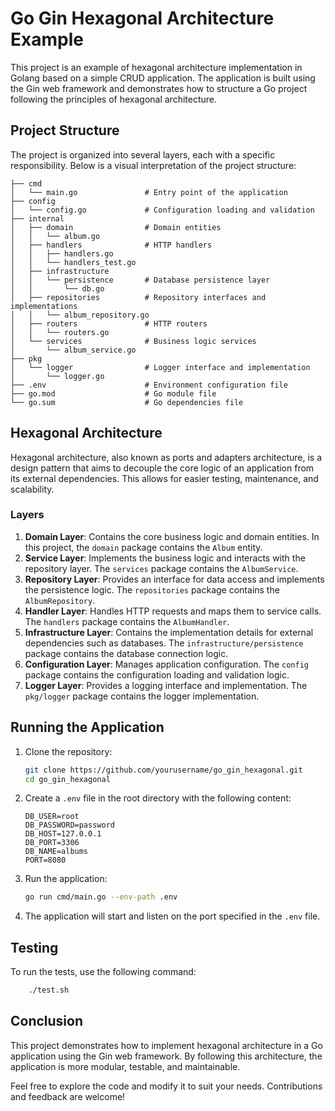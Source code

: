 # Go Gin Hexagonal Architecture Example

This project is an example of hexagonal architecture implementation in Golang based on a simple CRUD application. The application is built using the Gin web framework and demonstrates how to structure a Go project following the principles of hexagonal architecture.

## Project Structure

The project is organized into several layers, each with a specific responsibility. Below is a visual interpretation of the project structure:

```
├── cmd
│   └── main.go               # Entry point of the application
├── config
│   └── config.go             # Configuration loading and validation
├── internal
│   ├── domain                # Domain entities
│   │   └── album.go
│   ├── handlers              # HTTP handlers
│   │   ├── handlers.go
│   │   └── handlers_test.go
│   ├── infrastructure
│   │   └── persistence       # Database persistence layer
│   │       └── db.go
│   ├── repositories          # Repository interfaces and implementations
│   │   └── album_repository.go
│   ├── routers               # HTTP routers
│   │   └── routers.go
│   └── services              # Business logic services
│       └── album_service.go
├── pkg
│   └── logger                # Logger interface and implementation
│       └── logger.go
├── .env                      # Environment configuration file
├── go.mod                    # Go module file
└── go.sum                    # Go dependencies file
```

## Hexagonal Architecture

Hexagonal architecture, also known as ports and adapters architecture, is a design pattern that aims to decouple the core logic of an application from its external dependencies. This allows for easier testing, maintenance, and scalability.

### Layers

1. **Domain Layer**: Contains the core business logic and domain entities. In this project, the `domain` package contains the `Album` entity.
2. **Service Layer**: Implements the business logic and interacts with the repository layer. The `services` package contains the `AlbumService`.
3. **Repository Layer**: Provides an interface for data access and implements the persistence logic. The `repositories` package contains the `AlbumRepository`.
4. **Handler Layer**: Handles HTTP requests and maps them to service calls. The `handlers` package contains the `AlbumHandler`.
5. **Infrastructure Layer**: Contains the implementation details for external dependencies such as databases. The `infrastructure/persistence` package contains the database connection logic.
6. **Configuration Layer**: Manages application configuration. The `config` package contains the configuration loading and validation logic.
7. **Logger Layer**: Provides a logging interface and implementation. The `pkg/logger` package contains the logger implementation.

## Running the Application

1. Clone the repository:
    ```sh
    git clone https://github.com/yourusername/go_gin_hexagonal.git
    cd go_gin_hexagonal
    ```

2. Create a `.env` file in the root directory with the following content:
    ```
    DB_USER=root
    DB_PASSWORD=password
    DB_HOST=127.0.0.1
    DB_PORT=3306
    DB_NAME=albums
    PORT=8080
    ```

3. Run the application:
    ```sh
    go run cmd/main.go --env-path .env
    ```

4. The application will start and listen on the port specified in the `.env` file.

## Testing

To run the tests, use the following command:
```sh
    ./test.sh
```

## Conclusion

This project demonstrates how to implement hexagonal architecture in a Go application using the Gin web framework. By following this architecture, the application is more modular, testable, and maintainable.

Feel free to explore the code and modify it to suit your needs. Contributions and feedback are welcome!